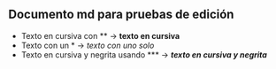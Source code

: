 ## Documento md para pruebas de edición

* Texto en cursiva con ** → **texto en cursiva**
* Texto con un * → *texto con uno solo*
* Texto en cursiva y negrita usando *** → ***texto en cursiva y negrita***
